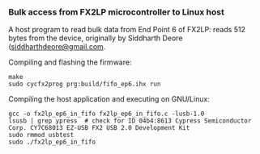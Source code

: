 ### Bulk access from FX2LP microcontroller to Linux host
    
A host program to read bulk data from End Point 6 of FX2LP:
reads 512 bytes from the device, originally by Siddharth Deore 
(siddharthdeore@gmail.com.

Compiling and flashing the firmware:
```
make
sudo cycfx2prog prg:build/fifo_ep6.ihx run
```

Compiling the host application and executing on GNU/Linux:
```
gcc -o fx2lp_ep6_in_fifo fx2lp_ep6_in_fifo.c -lusb-1.0
lsusb | grep ypress  # check for ID 04b4:8613 Cypress Semiconductor Corp. CY7C68013 EZ-USB FX2 USB 2.0 Development Kit
sudo rmmod usbtest
sudo ./fx2lp_ep6_in_fifo
```

